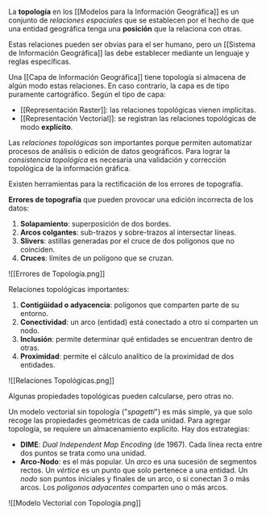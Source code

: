 La **topología** en los [[Modelos para la Información Geográfica]] es un conjunto de _relaciones espaciales_ que se establecen por el hecho de que una entidad geográfica tenga una **posición** que la relaciona con otras.

Estas relaciones pueden ser obvias para el ser humano, pero un [[Sistema de Información Geográfica]] las debe establecer mediante un lenguaje y reglas específicas.

Una [[Capa de Información Geográfica]] tiene topología si almacena de algún modo estas relaciones. En caso contrario, la capa es de tipo puramente cartográfico. Según el tipo de capa:

- [[Representación Raster]]: las relaciones topológicas vienen implícitas.
- [[Representación Vectorial]]: se registran las relaciones topológicas de modo **explícito**.

Las _relaciones topológicas_ son importantes porque permiten automatizar procesos de análisis o edición de datos geográficos. Para lograr la _consistencia topológica_ es necesaria una validación y corrección topológica de la información gráfica.

Existen herramientas para la rectificación de los errores de topografía.

**Errores de topografía** que pueden provocar una edición incorrecta de los datos:

1. **Solapamiento**: superposición de dos bordes.
2. **Arcos colgantes**: sub-trazos y sobre-trazos al intersectar líneas.
3. **Slivers**: astillas generadas por el cruce de dos polígonos que no coinciden.
4. **Cruces**: límites de un polígono que se cruzan.

![[Errores de Topología.png]]

Relaciones topológicas importantes:

1. **Contigüidad o adyacencia**: polígonos que comparten parte de su entorno.
2. **Conectividad**: un arco (entidad) está conectado a otro si comparten un nodo.
3. **Inclusión**: permite determinar qué entidades se encuentran dentro de otras.
4. **Proximidad**: permite el cálculo analítico de la proximidad de dos entidades.

![[Relaciones Topológicas.png]]

Algunas propiedades topológicas pueden calcularse, pero otras no.

Un modelo vectorial sin topología ("_spagetti_") es más simple, ya que solo recoge las propiedades geométricas de cada unidad. Para agregar topología, se requiere un almacenamiento explícito. Hay dos estrategias:

- **DIME**: _Dual Independent Map Encoding_ (de 1967). Cada línea recta entre dos puntos se trata como una unidad.
- **Arco-Nodo**: es el más popular. Un _arco_ es una sucesión de segmentos rectos. Un _vértice_ es un punto que solo pertenece a una entidad. Un _nodo_ son puntos iniciales y finales de un arco, o si conectan 3 o más arcos. Los _polígonos adyacentes_ comparten uno o más arcos.

![[Modelo Vectorial con Topología.png]]
